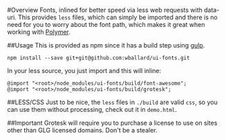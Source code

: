 #Overview
Fonts, inlined for better speed via less web requests with data-uri.
This provides `less` files, which can simply be imported and there is
no need for you to worry about the font path, which makes it great when
working with [Polymer](http://www.polymer-project.org/).

##Usage
This is provided as npm since it has a build step using
[gulp](http://gulpjs.com/).

```shell
npm install --save git+git@github.com:wballard/ui-fonts.git
```

In your less source, you just import and this will inline:

```less
@import "<root>/node_modules/ui-fonts/build/font-awesome";
@import "<root>/node_modules/ui-fonts/build/grotesk";
```

##LESS/CSS
Just to be nice, the `less` files in `./build` are valid `css`, so you
can use them without processing, check out it in `demo.html`.

##Important
Grotesk will require you to purchase a license to use on sites other
than GLG licensed domains. Don't be a stealer.
